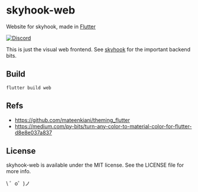 # skyhook-web
Website for skyhook, made in [Flutter](https://flutter.dev/)

[![Discord](https://discordapp.com/api/guilds/303595820345851905/widget.png)](https://discord.gg/js7wD7p)

This is just the visual web frontend. See [skyhook](https://github.com/Commit451/skyhook) for the important backend bits.

## Build
```
flutter build web
```

## Refs
- https://github.com/mateenkiani/theming_flutter
- https://medium.com/py-bits/turn-any-color-to-material-color-for-flutter-d8e8e037a837

## License
skyhook-web is available under the MIT license. See the LICENSE file for more info.

\ ゜o゜)ノ